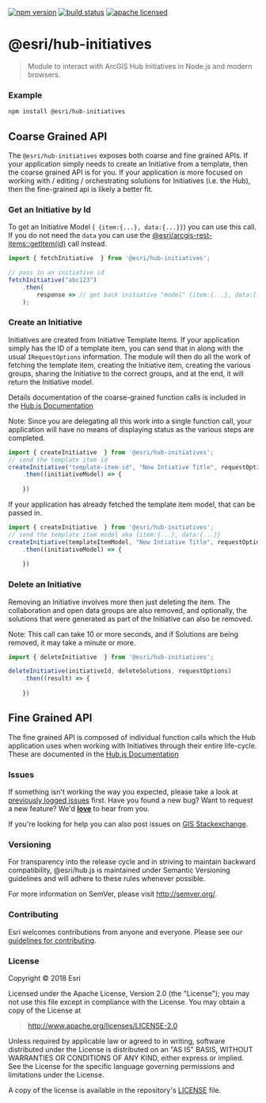[![npm version][npm-img]][npm-url]
[![build status][travis-img]][travis-url]
[![apache licensed](https://img.shields.io/badge/license-Apache-green.svg?style=flat-square)](https://raw.githubusercontent.com/Esri/hub.js/master/LICENSE)

[npm-img]: https://img.shields.io/npm/v/@esri/hub-initiatives.svg?style=flat-square
[npm-url]: https://www.npmjs.com/package/@esri/hub-initiatives
[travis-img]: https://img.shields.io/travis/Esri/hub.js/master.svg?style=flat-square
[travis-url]: https://travis-ci.org/Esri/hub.js

# @esri/hub-initiatives

> Module to interact with ArcGIS Hub Initiatives in Node.js and modern browsers.

### Example

```bash
npm install @esri/hub-initiatives
```




## Coarse Grained API
The `@esri/hub-initiatives` exposes both  coarse and fine grained APIs. If your application simply needs to create an Initiative from a template, then the coarse grained API is for you. If your application is more focused on working with / editing / orchestrating solutions for Initiatives (i.e. the Hub), then the fine-grained api is likely a better fit.


### Get an Initiative by Id
To get an Initiative Model (` {item:{...}, data:{...}}`) you can use this call. If you do not need the `data` you can use the [@esri/arcgis-rest-items::getItem(id)](https://esri.github.io/arcgis-rest-js/api/items/getItem/) call instead.

```js
import { fetchInitiative  } from '@esri/hub-initiatives';

// pass in an initiative id
fetchInitiative("abc123")
    .then(
        response => // get back initiative "model" {item:{...}, data:{...}}
    );
```

### Create an Initiative
Initiatives are created from Initiative Template Items. If your application simply has the ID of a template item, you can send that in along with the usual `IRequestOptions` information. The module will then do all the work of fetching the template item, creating the Initiative item, creating the various groups, sharing the Initiative to the correct groups, and at the end, it will return the Initiative model.

Details documentation of the coarse-grained function calls is included in the [Hub.js Documentation](url-needed)

Note: Since you are delegating all this work into a single function call, your application will have no means of displaying status as the various steps are completed.

```js
import { createInitiative  } from '@esri/hub-initiatives';
// send the template item id
createInitiative("template-item-id", "New Intiative Title", requestOptions)
    .then((initiativeModel) => {
        
    })
```

If your application has already fetched the template item model, that can be passed in.
```js
import { createInitiative  } from '@esri/hub-initiatives';
// send the template item model aka {item:{...}, data:{...}}
createInitiative(templateItemModel, "New Intiative Title", requestOptions)
    .then((initiativeModel) => {
        
    })
```

### Delete an Initiative
Removing an Initiative involves more then just deleting the item. The collaboration and open data groups are also removed, and optionally, the solutions that were generated as part of the Initiative can also be removed. 

Note: This call can take 10 or more seconds, and if Solutions are being removed, it may take a minute or more.

```js
import { deleteInitiative  } from '@esri/hub-initiatives';

deleteInitiative(initiativeId, deleteSolutions, requestOptions)
    .then((result) => {
        
    })
```

## Fine Grained API

The fine grained API is composed of individual function calls which the Hub application uses when working with Initiatives through their entire life-cycle. These are documented in the [Hub.js Documentation](url-needed)




### Issues

If something isn't working the way you expected, please take a look at [previously logged issues](https://github.com/Esri/hub.js/issues) first.  Have you found a new bug?  Want to request a new feature?  We'd [**love**](https://github.com/ArcGIS/hub.js/issues/new) to hear from you.

If you're looking for help you can also post issues on [GIS Stackexchange](http://gis.stackexchange.com/questions/ask?tags=esri-oss).

### Versioning

For transparency into the release cycle and in striving to maintain backward compatibility, @esri/hub.js is maintained under Semantic Versioning guidelines and will adhere to these rules whenever possible.

For more information on SemVer, please visit <http://semver.org/>.

### Contributing

Esri welcomes contributions from anyone and everyone. Please see our [guidelines for contributing](CONTRIBUTING.md).

### License

Copyright &copy; 2018 Esri

Licensed under the Apache License, Version 2.0 (the "License");
you may not use this file except in compliance with the License.
You may obtain a copy of the License at

> http://www.apache.org/licenses/LICENSE-2.0

Unless required by applicable law or agreed to in writing, software
distributed under the License is distributed on an "AS IS" BASIS,
WITHOUT WARRANTIES OR CONDITIONS OF ANY KIND, either express or implied.
See the License for the specific language governing permissions and
limitations under the License.

A copy of the license is available in the repository's [LICENSE](../../LICENSE) file.
